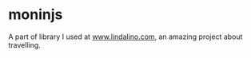 moninjs
=======

A part of library I used at www.lindalino.com, an amazing project about travelling.
